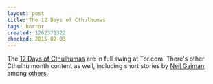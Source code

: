 ```yaml
---
layout: post
title: The 12 Days of Cthulhumas
tags: horror
created: 1262371322
checked: 2015-02-03
---
```

The [12 Days of Cthulhumas](http://www.tor.com/index.php?option=com_content&view=blog&id=58543) are in full swing at Tor.com.  There's other Cthulhu month content as well, including short stories by [Neil Gaiman](http://www.tor.com/stories/2009/12/i-cthulhu-or-whats-a-tentacle-faced-thing-like-me-doing-in-a-sunken-city-like-this-latitude-47d-9-s-longitude-126d-43-w), among [others](http://www.tor.com/index.php?option=com_content&view=blog&id=58564).
